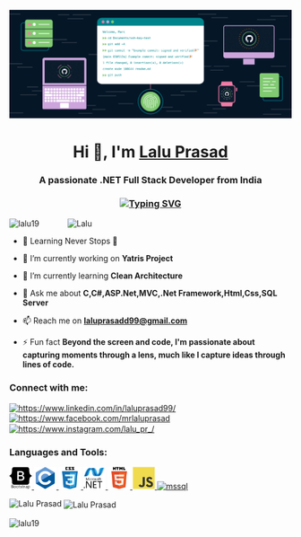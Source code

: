 ![logo](https://github.com/Lalu19/Lalu19/blob/main/MyGittBanner.png)

<h1 align="center">Hi 👋, I'm <a href="https://www.linkedin.com/in/lalu19/" rel="nofollow"> Lalu Prasad</a></h1>
<h3 align="center">A passionate .NET Full Stack Developer from India</h3>
<h3 align="center">
  <a href="https://git.io/typing-svg"><img src="https://readme-typing-svg.herokuapp.com?color=40c211&font=Fira+Code&duration=4000&pause=0&center=true&vCenter=true&width=435&lines=.NET+Full+Stack+Developer;Front-End+Developer;Back-End+Developer" alt="Typing SVG" /></a>
</h3>
<img align="right" alt="Lalu" width="400" src="https://camo.githubusercontent.com/cae12fddd9d6982901d82580bdf321d81fb299141098ca1c2d4891870827bf17/68747470733a2f2f6d69726f2e6d656469756d2e636f6d2f6d61782f313336302f302a37513379765349765f7430696f4a2d5a2e676966">

<p align="left"> <img src="https://komarev.com/ghpvc/?username=lalu19&label=Profile%20views&color=40c211&style=flat" alt="lalu19" /> </p>



- 🌱 Learning Never Stops 🚀 

- 🔭 I’m currently working on **Yatris Project**

- 🌱 I’m currently learning **Clean Architecture**

- 💬 Ask me about **C,C#,ASP.Net,MVC,.Net Framework,Html,Css,SQL Server**

- 📫 Reach me on **laluprasadd99@gmail.com**

- ⚡ Fun fact **Beyond the screen and code, I'm passionate about capturing moments through a lens, much like I capture ideas through lines of code.**

<h3 align="left">Connect with me:</h3>
<p align="left">
<a href="https://linkedin.com/in/laluprasad99/" target="blank"><img align="center" src="https://raw.githubusercontent.com/rahuldkjain/github-profile-readme-generator/master/src/images/icons/Social/linked-in-alt.svg" alt="https://www.linkedin.com/in/laluprasad99/" height="30" width="40" /></a>
<a href="https://fb.com/mrlaluprasad" target="blank"><img align="center" src="https://raw.githubusercontent.com/rahuldkjain/github-profile-readme-generator/master/src/images/icons/Social/facebook.svg" alt="https://www.facebook.com/mrlaluprasad" height="30" width="40" /></a>
<a href="https://instagram.com/lalu_pr_/" target="blank"><img align="center" src="https://raw.githubusercontent.com/rahuldkjain/github-profile-readme-generator/master/src/images/icons/Social/instagram.svg" alt="https://www.instagram.com/lalu_pr_/" height="30" width="40" /></a>
</p>

<h3 align="left">Languages and Tools:</h3>
<p align="left"> <a href="https://getbootstrap.com" target="_blank" rel="noreferrer"> <img src="https://raw.githubusercontent.com/devicons/devicon/master/icons/bootstrap/bootstrap-plain-wordmark.svg" alt="bootstrap" width="40" height="40"/> </a> <a href="https://www.cprogramming.com/" target="_blank" rel="noreferrer"> <img src="https://raw.githubusercontent.com/devicons/devicon/master/icons/c/c-original.svg" alt="c" width="40" height="40"/> </a> <a href="https://www.w3schools.com/css/" target="_blank" rel="noreferrer"> <img src="https://raw.githubusercontent.com/devicons/devicon/master/icons/css3/css3-original-wordmark.svg" alt="css3" width="40" height="40"/> </a> <a href="https://dotnet.microsoft.com/" target="_blank" rel="noreferrer"> <img src="https://raw.githubusercontent.com/devicons/devicon/master/icons/dot-net/dot-net-original-wordmark.svg" alt="dotnet" width="40" height="40"/> </a> <a href="https://www.w3.org/html/" target="_blank" rel="noreferrer"> <img src="https://raw.githubusercontent.com/devicons/devicon/master/icons/html5/html5-original-wordmark.svg" alt="html5" width="40" height="40"/> </a> <a href="https://developer.mozilla.org/en-US/docs/Web/JavaScript" target="_blank" rel="noreferrer"> <img src="https://raw.githubusercontent.com/devicons/devicon/master/icons/javascript/javascript-original.svg" alt="javascript" width="40" height="40"/> </a> <a href="https://www.microsoft.com/en-us/sql-server" target="_blank" rel="noreferrer"> <img src="https://www.svgrepo.com/show/303229/microsoft-sql-server-logo.svg" alt="mssql" width="40" height="40"/> </a> </p>

 <p><img align="left" src="https://github-readme-stats.vercel.app/api/top-langs?username=lalu19&show_icons=true&locale=en&theme=dark&locale=en&layout=compact" alt="Lalu Prasad" /></p> 



<p>&nbsp;<img align="center" src="https://github-readme-stats.vercel.app/api?username=lalu19&show_icons=true&theme=dark&locale=en" alt="Lalu Prasad" /></p>

<p><img align="center" src="https://github-readme-streak-stats.herokuapp.com/?user=lalu19&theme=dark" alt="lalu19" /></p>
